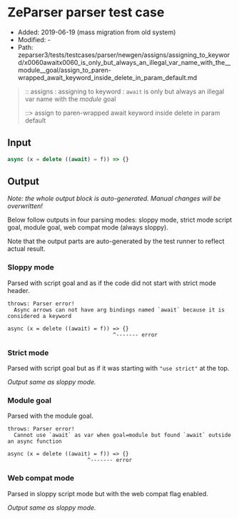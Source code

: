 # ZeParser parser test case

- Added: 2019-06-19 (mass migration from old system)
- Modified: -
- Path: zeparser3/tests/testcases/parser/newgen/assigns/assigning_to_keyword/x0060awaitx0060_is_only_but_always_an_illegal_var_name_with_the__module__goal/assign_to_paren-wrapped_await_keyword_inside_delete_in_param_default.md

> :: assigns : assigning to keyword : `await` is only but always an illegal var name with the _module_ goal
>
> ::> assign to paren-wrapped await keyword inside delete in param default

## Input

`````js
async (x = delete ((await) = f)) => {}
`````

## Output

_Note: the whole output block is auto-generated. Manual changes will be overwritten!_

Below follow outputs in four parsing modes: sloppy mode, strict mode script goal, module goal, web compat mode (always sloppy).

Note that the output parts are auto-generated by the test runner to reflect actual result.

### Sloppy mode

Parsed with script goal and as if the code did not start with strict mode header.

`````
throws: Parser error!
  Async arrows can not have arg bindings named `await` because it is considered a keyword

async (x = delete ((await) = f)) => {}
                                 ^------- error
`````

### Strict mode

Parsed with script goal but as if it was starting with `"use strict"` at the top.

_Output same as sloppy mode._

### Module goal

Parsed with the module goal.

`````
throws: Parser error!
  Cannot use `await` as var when goal=module but found `await` outside an async function

async (x = delete ((await) = f)) => {}
                         ^------- error
`````


### Web compat mode

Parsed in sloppy script mode but with the web compat flag enabled.

_Output same as sloppy mode._
